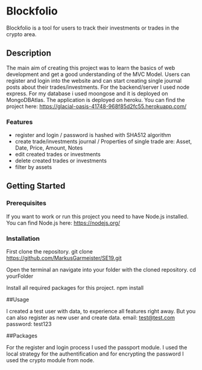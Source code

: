 # Blockfolio

Blockfolio is a tool for users to track their investments or trades in the crypto area. 

## Description

The main aim of creating this project was to learn the basics of web development and get a good understanding of the MVC Model.
Users can register and login into the website and can start creating single journal posts about their trades/investments. For the backend/server I used node express. For my database i used moongose and it is deployed on MongoDBAtlas. The application is deployed on heroku. You can find the project here:
https://glacial-oasis-41748-968f85d2fc55.herokuapp.com/ 


### Features

- register and login / password is hashed with SHA512 algorithm
- create trade/investments journal / Properties of single trade are: Asset, Date, Price, Amount, Notes
- edit created trades or investments
- delete created trades or investments
- filter by assets 

## Getting Started
### Prerequisites

If you want to work or run this project you need to have Node.js installed.
You can find Node.js here: https://nodejs.org/

### Installation

First clone the repository.
git clone https://github.com/MarkusGarmeister/SE19.git

Open the terminal an navigate into your folder with the cloned repository. 
cd yourFolder

Install all required packages for this project.
npm install

##Usage

I created a test user with data, to experience all features right away. But you can also register as new user and create data.
email: test@test.com
password: test123

##Packages

For the register and login process I used the passport module. I used the local strategy for the authentification and for encrypting the password I used the crypto module from node.
